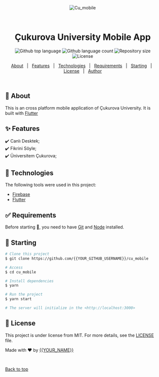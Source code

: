 <div align="center" id="top"> 
  <img src="./.github/app.gif" alt="Cu_mobile" />

  &#xa0;

  <!-- <a href="https://cu_mobile.netlify.app">Demo</a> -->
</div>

<h1 align="center">Çukurova University Mobile App</h1>

<p align="center">
  <img alt="Github top language" src="https://img.shields.io/github/languages/top/{{YOUR_GITHUB_USERNAME}}/cu_mobile?color=56BEB8">

  <img alt="Github language count" src="https://img.shields.io/github/languages/count/{{YOUR_GITHUB_USERNAME}}/cu_mobile?color=56BEB8">

  <img alt="Repository size" src="https://img.shields.io/github/repo-size/{{YOUR_GITHUB_USERNAME}}/cu_mobile?color=56BEB8">

  <img alt="License" src="https://img.shields.io/github/license/{{YOUR_GITHUB_USERNAME}}/cu_mobile?color=56BEB8">

  <!-- <img alt="Github issues" src="https://img.shields.io/github/issues/{{YOUR_GITHUB_USERNAME}}/cu_mobile?color=56BEB8" /> -->

  <!-- <img alt="Github forks" src="https://img.shields.io/github/forks/{{YOUR_GITHUB_USERNAME}}/cu_mobile?color=56BEB8" /> -->

  <!-- <img alt="Github stars" src="https://img.shields.io/github/stars/{{YOUR_GITHUB_USERNAME}}/cu_mobile?color=56BEB8" /> -->
</p>

<!-- Status -->

<!-- <h4 align="center"> 
	🚧  Cu_mobile 🚀 Under construction...  🚧
</h4> 

<hr> -->

<p align="center">
  <a href="#dart-about">About</a> &#xa0; | &#xa0; 
  <a href="#sparkles-features">Features</a> &#xa0; | &#xa0;
  <a href="#rocket-technologies">Technologies</a> &#xa0; | &#xa0;
  <a href="#white_check_mark-requirements">Requirements</a> &#xa0; | &#xa0;
  <a href="#checkered_flag-starting">Starting</a> &#xa0; | &#xa0;
  <a href="#memo-license">License</a> &#xa0; | &#xa0;
  <a href="https://github.com/{{YOUR_GITHUB_USERNAME}}" target="_blank">Author</a>
</p>

<br>

## :dart: About ##

This is an cross platform mobile application of Çukurova University. It is built with [Flutter](https://flutter.dev/) 

## :sparkles: Features ##

:heavy_check_mark: Canlı Desktek;\
:heavy_check_mark: Fikrini Söyle;\
:heavy_check_mark: Üniversitem Çukurova;

## :rocket: Technologies ##

The following tools were used in this project:

- [Firebase](https://firebase.flutter.dev/)
- [Flutter](https://flutter.dev/)

## :white_check_mark: Requirements ##

Before starting :checkered_flag:, you need to have [Git](https://git-scm.com) and [Node](https://nodejs.org/en/) installed.

## :checkered_flag: Starting ##

```bash
# Clone this project
$ git clone https://github.com/{{YOUR_GITHUB_USERNAME}}/cu_mobile

# Access
$ cd cu_mobile

# Install dependencies
$ yarn

# Run the project
$ yarn start

# The server will initialize in the <http://localhost:3000>
```

## :memo: License ##

This project is under license from MIT. For more details, see the [LICENSE](LICENSE.md) file.


Made with :heart: by <a href="https://github.com/{{YOUR_GITHUB_USERNAME}}" target="_blank">{{YOUR_NAME}}</a>

&#xa0;

<a href="#top">Back to top</a>
